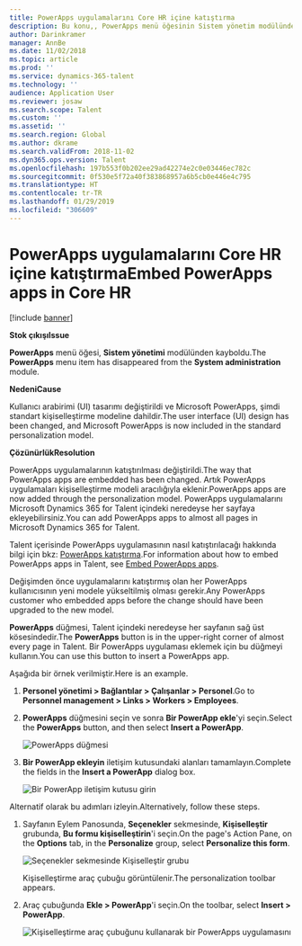 ```yaml
---
title: PowerApps uygulamalarını Core HR içine katıştırma
description: Bu konu,, PowerApps menü öğesinin Sistem yönetim modülünden kaybolduğu sorunu ortadan kaldırmayı açıklamaktadır.
author: Darinkramer
manager: AnnBe
ms.date: 11/02/2018
ms.topic: article
ms.prod: ''
ms.service: dynamics-365-talent
ms.technology: ''
audience: Application User
ms.reviewer: josaw
ms.search.scope: Talent
ms.custom: ''
ms.assetid: ''
ms.search.region: Global
ms.author: dkrame
ms.search.validFrom: 2018-11-02
ms.dyn365.ops.version: Talent
ms.openlocfilehash: 197b553f0b202ee29ad42274e2c0e03446ec782c
ms.sourcegitcommit: 0f530e5f72a40f383868957a6b5cb0e446e4c795
ms.translationtype: HT
ms.contentlocale: tr-TR
ms.lasthandoff: 01/29/2019
ms.locfileid: "306609"
---
```

# <a name="embed-powerapps-apps-in-core-hr"></a><span data-ttu-id="e561a-103">PowerApps uygulamalarını Core HR içine katıştırma</span><span class="sxs-lookup"><span data-stu-id="e561a-103">Embed PowerApps apps in Core HR</span></span>

[!include [banner](includes/banner.md)]

<span data-ttu-id="e561a-104">**Stok çıkışı**</span><span class="sxs-lookup"><span data-stu-id="e561a-104">**Issue**</span></span>

<span data-ttu-id="e561a-105">**PowerApps** menü öğesi, **Sistem yönetimi** modülünden kayboldu.</span><span class="sxs-lookup"><span data-stu-id="e561a-105">The **PowerApps** menu item has disappeared from the **System administration** module.</span></span>

<span data-ttu-id="e561a-106">**Nedeni**</span><span class="sxs-lookup"><span data-stu-id="e561a-106">**Cause**</span></span>

<span data-ttu-id="e561a-107">Kullanıcı arabirimi (UI) tasarımı değiştirildi ve Microsoft PowerApps, şimdi standart kişiselleştirme modeline dahildir.</span><span class="sxs-lookup"><span data-stu-id="e561a-107">The user interface (UI) design has been changed, and Microsoft PowerApps is now included in the standard personalization model.</span></span>

<span data-ttu-id="e561a-108">**Çözünürlük**</span><span class="sxs-lookup"><span data-stu-id="e561a-108">**Resolution**</span></span>

<span data-ttu-id="e561a-109">PowerApps uygulamalarının katıştırılması değiştirildi.</span><span class="sxs-lookup"><span data-stu-id="e561a-109">The way that PowerApps apps are embedded has been changed.</span></span> <span data-ttu-id="e561a-110">Artık PowerApps uygulamaları kişiselleştirme modeli aracılığıyla eklenir.</span><span class="sxs-lookup"><span data-stu-id="e561a-110">PowerApps apps are now added through the personalization model.</span></span> <span data-ttu-id="e561a-111">PowerApps uygulamalarını Microsoft Dynamics 365 for Talent içindeki neredeyse her sayfaya ekleyebilirsiniz.</span><span class="sxs-lookup"><span data-stu-id="e561a-111">You can add PowerApps apps to almost all pages in Microsoft Dynamics 365 for Talent.</span></span>

<span data-ttu-id="e561a-112">Talent içerisinde PowerApps uygulamasının nasıl katıştırılacağı hakkında bilgi için bkz: [PowerApps katıştırma](https://docs.microsoft.com/en-us/dynamics365/unified-operations/fin-and-ops/get-started/embed-power-apps).</span><span class="sxs-lookup"><span data-stu-id="e561a-112">For information about how to embed PowerApps apps in Talent, see [Embed PowerApps apps](https://docs.microsoft.com/en-us/dynamics365/unified-operations/fin-and-ops/get-started/embed-power-apps).</span></span>

<span data-ttu-id="e561a-113">Değişimden önce uygulamalarını katıştırmış olan her PowerApps kullanıcısının yeni modele yükseltilmiş olması gerekir.</span><span class="sxs-lookup"><span data-stu-id="e561a-113">Any PowerApps customer who embedded apps before the change should have been upgraded to the new model.</span></span>

<span data-ttu-id="e561a-114">**PowerApps** düğmesi, Talent içindeki neredeyse her sayfanın sağ üst kösesindedir.</span><span class="sxs-lookup"><span data-stu-id="e561a-114">The **PowerApps** button is in the upper-right corner of almost every page in Talent.</span></span> <span data-ttu-id="e561a-115">Bir PowerApps uygulaması eklemek için bu düğmeyi kullanın.</span><span class="sxs-lookup"><span data-stu-id="e561a-115">You can use this button to insert a PowerApps app.</span></span>

<span data-ttu-id="e561a-116">Aşağıda bir örnek verilmiştir.</span><span class="sxs-lookup"><span data-stu-id="e561a-116">Here is an example.</span></span>

1. <span data-ttu-id="e561a-117">**Personel yönetimi \> Bağlantılar \> Çalışanlar \> Personel**.</span><span class="sxs-lookup"><span data-stu-id="e561a-117">Go to **Personnel management \> Links \> Workers \> Employees**.</span></span>
2. <span data-ttu-id="e561a-118">**PowerApps** düğmesini seçin ve sonra **Bir PowerApp ekle**'yi seçin.</span><span class="sxs-lookup"><span data-stu-id="e561a-118">Select the **PowerApps** button, and then select **Insert a PowerApp**.</span></span>

    ![PowerApps düğmesi](media/png.png)

3. <span data-ttu-id="e561a-120">**Bir PowerApp ekleyin** iletişim kutusundaki alanları tamamlayın.</span><span class="sxs-lookup"><span data-stu-id="e561a-120">Complete the fields in the **Insert a PowerApp** dialog box.</span></span>

    ![Bir PowerApp iletişim kutusu girin](media/insert-powerapp.png)

<span data-ttu-id="e561a-122">Alternatif olarak bu adımları izleyin.</span><span class="sxs-lookup"><span data-stu-id="e561a-122">Alternatively, follow these steps.</span></span>

1. <span data-ttu-id="e561a-123">Sayfanın Eylem Panosunda, **Seçenekler** sekmesinde, **Kişiselleştir** grubunda, **Bu formu kişiselleştirin**'i seçin.</span><span class="sxs-lookup"><span data-stu-id="e561a-123">On the page's Action Pane, on the **Options** tab, in the **Personalize** group, select **Personalize this form**.</span></span>

    ![Seçenekler sekmesinde Kişiselleştir grubu](media/options.png)

    <span data-ttu-id="e561a-125">Kişiselleştirme araç çubuğu görüntülenir.</span><span class="sxs-lookup"><span data-stu-id="e561a-125">The personalization toolbar appears.</span></span>

2. <span data-ttu-id="e561a-126">Araç çubuğunda **Ekle \> PowerApp**'i seçin.</span><span class="sxs-lookup"><span data-stu-id="e561a-126">On the toolbar, select **Insert \> PowerApp**.</span></span>

    ![Kişiselleştirme araç çubuğunu kullanarak bir PowerApps uygulamasını](media/powerapp-bar.png)
